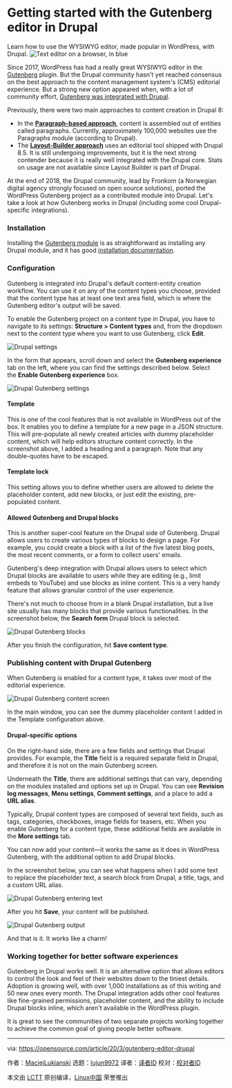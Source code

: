 [#]: collector: (lujun9972)
[#]: translator: ( )
[#]: reviewer: ( )
[#]: publisher: ( )
[#]: url: ( )
[#]: subject: (Getting started with the Gutenberg editor in Drupal)
[#]: via: (https://opensource.com/article/20/3/gutenberg-editor-drupal)
[#]: author: (MaciejLukianski https://opensource.com/users/maciejlukianski)

Getting started with the Gutenberg editor in Drupal
======
Learn how to use the WYSIWYG editor, made popular in WordPress, with
Drupal.
![Text editor on a browser, in blue][1]

Since 2017, WordPress has had a really great WYSIWYG editor in the [Gutenberg][2] plugin. But the Drupal community hasn't yet reached consensus on the best approach to the content management system's (CMS) editorial experience. But a strong new option appeared when, with a lot of community effort, [Gutenberg was integrated with Drupal][3].

Previously, there were two main approaches to content creation in Drupal 8:

  * In the [**Paragraph-based approach**][4], content is assembled out of entities called paragraphs. Currently, approximately 100,000 websites use the Paragraphs module (according to Drupal).
  * The [**Layout-Builder approach**][5] uses an editorial tool shipped with Drupal 8.5. It is still undergoing improvements, but it is the next strong contender because it is really well integrated with the Drupal core. Stats on usage are not available since Layout Builder is part of Drupal.



At the end of 2018, the Drupal community, lead by Fronkom (a Norwegian digital agency strongly focused on open source solutions), ported the WordPress Gutenberg project as a contributed module into Drupal. Let's take a look at how Gutenberg works in Drupal (including some cool Drupal-specific integrations).

### Installation

Installing the [Gutenberg module][6] is as straightforward as installing any Drupal module, and it has good [installation documentation][7].

### Configuration

Gutenberg is integrated into Drupal's default content-entity creation workflow. You can use it on any of the content types you choose, provided that the content type has at least one text area field, which is where the Gutenberg editor's output will be saved.

To enable the Gutenberg project on a content type in Drupal, you have to navigate to its settings: **Structure &gt; Content types** and, from the dropdown next to the content type where you want to use Gutenberg, click **Edit**.

![Drupal settings][8]

In the form that appears, scroll down and select the **Gutenberg experience** tab on the left, where you can find the settings described below. Select the **Enable Gutenberg experience** box.

![Drupal Gutenberg settings][9]

#### Template

This is one of the cool features that is not available in WordPress out of the box. It enables you to define a template for a new page in a JSON structure. This will pre-populate all newly created articles with dummy placeholder content, which will help editors structure content correctly. In the screenshot above, I added a heading and a paragraph. Note that any double-quotes have to be escaped.

#### Template lock

This setting allows you to define whether users are allowed to delete the placeholder content, add new blocks, or just edit the existing, pre-populated content.

#### Allowed Gutenberg and Drupal blocks

This is another super-cool feature on the Drupal side of Gutenberg. Drupal allows users to create various types of blocks to design a page. For example, you could create a block with a list of the five latest blog posts, the most recent comments, or a form to collect users' emails.

Gutenberg's deep integration with Drupal allows users to select which Drupal blocks are available to users while they are editing (e.g., limit embeds to YouTube) and use blocks as inline content. This is a very handy feature that allows granular control of the user experience.

There's not much to choose from in a blank Drupal installation, but a live site usually has many blocks that provide various functionalities. In the screenshot below, the **Search form** Drupal block is selected.

![Drupal Gutenberg blocks][10]

After you finish the configuration, hit **Save content type**.

### Publishing content with Drupal Gutenberg

When Gutenberg is enabled for a content type, it takes over most of the editorial experience.

![Drupal Gutenberg content screen][11]

In the main window, you can see the dummy placeholder content I added in the Template configuration above.

#### Drupal-specific options

On the right-hand side, there are a few fields and settings that Drupal provides. For example, the **Title** field is a required separate field in Drupal, and therefore it is not on the main Gutenberg screen.

Underneath the **Title**, there are additional settings that can vary, depending on the modules installed and options set up in Drupal. You can see **Revision log messages**, **Menu settings**, **Comment settings**, and a place to add a **URL alias**.

Typically, Drupal content types are composed of several text fields, such as tags, categories, checkboxes, image fields for teasers, etc. When you enable Gutenberg for a content type, these additional fields are available in the **More settings** tab.

You can now add your content—it works the same as it does in WordPress Gutenberg, with the additional option to add Drupal blocks.

In the screenshot below, you can see what happens when I add some text to replace the placeholder text, a search block from Drupal, a title, tags, and a custom URL alias.

![Drupal Gutenberg entering text][12]

After you hit **Save**, your content will be published.

![Drupal Gutenberg output][13]

And that is it. It works like a charm!

### Working together for better software experiences

Gutenberg in Drupal works well. It is an alternative option that allows editors to control the look and feel of their websites down to the tiniest details. Adoption is growing well, with over 1,000 installations as of this writing and 50 new ones every month. The Drupal integration adds other cool features like fine-grained permissions, placeholder content, and the ability to include Drupal blocks inline, which aren't available in the WordPress plugin.

It is great to see the communities of two separate projects working together to achieve the common goal of giving people better software.

--------------------------------------------------------------------------------

via: https://opensource.com/article/20/3/gutenberg-editor-drupal

作者：[MaciejLukianski][a]
选题：[lujun9972][b]
译者：[译者ID](https://github.com/译者ID)
校对：[校对者ID](https://github.com/校对者ID)

本文由 [LCTT](https://github.com/LCTT/TranslateProject) 原创编译，[Linux中国](https://linux.cn/) 荣誉推出

[a]: https://opensource.com/users/maciejlukianski
[b]: https://github.com/lujun9972
[1]: https://opensource.com/sites/default/files/styles/image-full-size/public/lead-images/browser_blue_text_editor_web.png?itok=lcf-m6N7 (Text editor on a browser, in blue)
[2]: https://wordpress.org/plugins/gutenberg/
[3]: https://drupalgutenberg.org/
[4]: https://www.droptica.com/blog/flexible-and-easy-content-creation-drupal-paragraphs-module/
[5]: https://www.droptica.com/blog/layout-builder-building-drupal-8-layouts/
[6]: https://www.drupal.org/project/gutenberg
[7]: https://www.drupal.org/docs/8/extending-drupal-8/installing-drupal-8-modules
[8]: https://opensource.com/sites/default/files/uploads/gutenberg_edit.png (Drupal settings)
[9]: https://opensource.com/sites/default/files/uploads/gutenberg_settings.png (Drupal Gutenberg settings)
[10]: https://opensource.com/sites/default/files/uploads/gutenberg_blocks.png (Drupal Gutenberg blocks)
[11]: https://opensource.com/sites/default/files/uploads/gutenberg_contentwindow.png (Drupal Gutenberg content screen)
[12]: https://opensource.com/sites/default/files/uploads/gutenberg_entry.png (Drupal Gutenberg entering text)
[13]: https://opensource.com/sites/default/files/uploads/gutenberg-demo.png (Drupal Gutenberg output)
